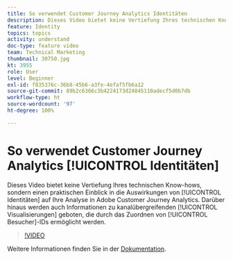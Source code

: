 ```yaml
---
title: So verwendet Customer Journey Analytics Identitäten
description: Dieses Video bietet keine Vertiefung Ihres technischen Know-hows, sondern einen praktischen Einblick in die Auswirkungen von Identitäten auf Ihre Analyse in Adobe Customer Journey Analytics. Darüber hinaus werden auch Informationen zu kanalübergreifenden Visualisierungen geboten, die durch das Zuordnen von Besucher-IDs ermöglicht werden.
feature: Identity
topics: topics
activity: understand
doc-type: feature video
team: Technical Marketing
thumbnail: 30750.jpg
kt: 3955
role: User
level: Beginner
exl-id: f835376c-36b8-45b6-a3fe-4efaf5fb6a12
source-git-commit: 89b2c6366c3b4224173d24845110adecf5d0b7db
workflow-type: ht
source-wordcount: '97'
ht-degree: 100%

---
```


# So verwendet Customer Journey Analytics [!UICONTROL Identitäten]

Dieses Video bietet keine Vertiefung Ihres technischen Know-hows, sondern einen praktischen Einblick in die Auswirkungen von [!UICONTROL Identitäten] auf Ihre Analyse in Adobe Customer Journey Analytics. Darüber hinaus werden auch Informationen zu kanalübergreifenden [!UICONTROL Visualisierungen] geboten, die durch das Zuordnen von [!UICONTROL Besucher]-IDs ermöglicht werden.

>[!VIDEO](https://video.tv.adobe.com/v/30750/?learn=on&quality=12&enable10seconds=on&speedcontrol=on)

Weitere Informationen finden Sie in der [Dokumentation](https://experienceleague.adobe.com/docs/analytics-platform/using/cja-landing.html?lang=de).
